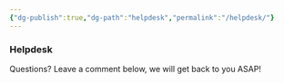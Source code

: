 ```yaml
---
{"dg-publish":true,"dg-path":"helpdesk","permalink":"/helpdesk/"}
---
```


### Helpdesk

Questions? Leave a comment below, we will get back to you ASAP!

<div>
<hyvor-talk-comments
	website-id="11978"
	page-id=""
></hyvor-talk-comments>
</div>